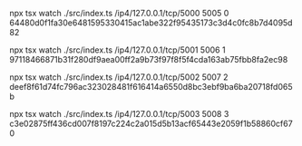 npx tsx watch ./src/index.ts /ip4/127.0.0.1/tcp/5000 5005 0 64480d0f1fa30e6481595330415ac1abe322f95435173c3d4c0fc8b7d4095d82

npx tsx watch ./src/index.ts /ip4/127.0.0.1/tcp/5001 5006 1 97118466871b31f280df9aea00ff2a9b73f97f8f5f4cda163ab75fbb8fa2ec98

npx tsx watch ./src/index.ts /ip4/127.0.0.1/tcp/5002 5007 2 deef8f61d74fc796ac323028481f616414a6550d8bc3ebf9ba6ba20718fd065b

npx tsx watch ./src/index.ts /ip4/127.0.0.1/tcp/5003 5008 3 c3e02875ff436cd007f8197c224c2a015d5b13acf65443e2059f1b58860cf670
